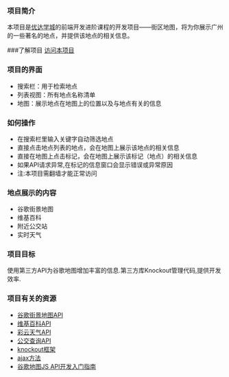 ### 项目简介
本项目是[优达学城](https://cn.udacity.com)的前端开发进阶课程的开发项目——街区地图，将为你展示广州的一些著名的地点，并提供该地点的相关信息。

###了解项目
[访问本项目](https://liaozeen.github.io/googleMapProject/)

### 项目的界面
- 搜索栏：用于检索地点
- 列表视图：所有地点名称清单
- 地图：展示地点在地图上的位置以及与地点有关的信息

### 如何操作
- 在搜索栏里输入关键字自动筛选地点
- 直接点击地点列表的地点，会在地图上展示该地点的相关信息
- 直接在地图上点击标记，会在地图上展示该标记（地点）的相关信息
- 如果API请求异常,在标记的信息窗口会显示错误或异常原因
- 注:本项目需翻墙才能正常访问

### 地点展示的内容
- 谷歌街景地图
- 维基百科
- 附近公交站
- 实时天气

### 项目目标

使用第三方API为谷歌地图增加丰富的信息.第三方库Knockout管理代码,提供开发效率.

### 项目有关的资源
- [谷歌街景地图API](https://developers.google.com/maps/documentation/javascript/streetview)
- [维基百科API](https://www.mediawiki.org/wiki/API:Main_page)
- [彩云天气API](http://www.caiyunapp.com/)
- [公交查询API](https://www.jisuapi.com/api/transit/)
- [knockout框架](http://knockoutjs.com/)
- [ajax方法](http://www.w3school.com.cn/jquery/ajax_ajax.asp)
- [谷歌地图JS API开发入门指南](https://developers.google.com/maps/documentation/javascript/tutorial?hl=zh-cn)




